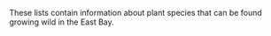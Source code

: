 These lists contain information about plant species that can be found growing wild in the East Bay.
